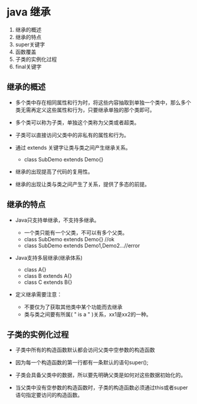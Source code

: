 # java 继承

1. 继承的概述
2. 继承的特点
3. super关键字
4. 函数覆盖
5. 子类的实例化过程
6. final关键字


## 继承的概述

* 多个类中存在相同属性和行为时，将这些内容抽取到单独一个类中，那么多个类无需再定义这些属性和行为，只要继承单独的那个类即可。

* 多个类可以称为子类，单独这个类称为父类或者超类。

* 子类可以直接访问父类中的非私有的属性和行为。

* 通过 extends  关键字让类与类之间产生继承关系。
	* class SubDemo extends Demo{}

* 继承的出现提高了代码的复用性。

* 继承的出现让类与类之间产生了关系，提供了多态的前提。

## 继承的特点

* Java只支持单继承，不支持多继承。
	* 一个类只能有一个父类，不可以有多个父类。
	* class SubDemo extends Demo{} //ok
	* class SubDemo extends Demo1,Demo2...//error

* Java支持多层继承(继承体系)
	* class A{}
	* class B extends A{}
	* class C extends B{}

* 定义继承需要注意：
	* 不要仅为了获取其他类中某个功能而去继承
	* 类与类之间要有所属( " is a " )关系，xx1是xx2的一种。







## 子类的实例化过程

* 子类中所有的构造函数默认都会访问父类中空参数的构造函数

* 因为每一个构造函数的第一行都有一条默认的语句super();

* 子类会具备父类中的数据，所以要先明确父类是如何对这些数据初始化的。

* 当父类中没有空参数的构造函数时，子类的构造函数必须通过this或者super语句指定要访问的构造函数。





